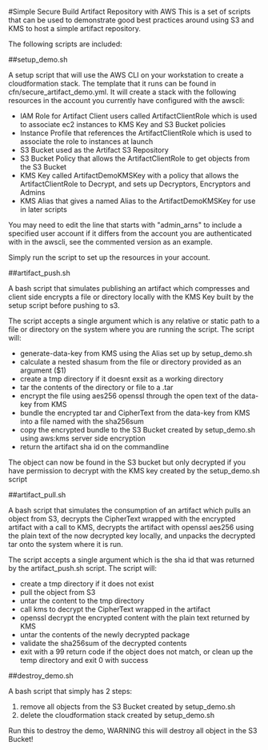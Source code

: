 #Simple Secure Build Artifact Repository with AWS
This is a set of scripts that can be used to demonstrate good best practices around using S3 and KMS to host a simple artifact repository.

The following scripts are included:

##setup_demo.sh

A setup script that will use the AWS CLI on your workstation to create a cloudformation stack.  The template that it runs can be found in cfn/secure_artifact_demo.yml.  It will create a stack with the following resources in the account you currently have configured with the awscli:

* IAM Role for Artifact Client users called ArtifactClientRole which is used to associate ec2 instances to KMS Key and S3 Bucket policies
* Instance Profile that references the ArtifactClientRole which is used to associate the role to instances at launch
* S3 Bucket used as the Artifact S3 Repository
* S3 Bucket Policy that allows the ArtifactClientRole to get objects from the S3 Bucket
* KMS Key called ArtifactDemoKMSKey with a policy that allows the ArtifactClientRole to Decrypt, and sets up Decryptors, Encryptors and Admins
* KMS Alias that gives a named Alias to the ArtifactDemoKMSKey for use in later scripts

You may need to edit the line that starts with "admin_arns" to include a specified user account if it differs from the account you are authenticated with in the awscli, see the commented version as an example.

Simply run the script to set up the resources in your account.


##artifact_push.sh

A bash script that simulates publishing an artifact which compresses and client side encrypts a file or directory locally with the KMS Key built by the setup script before pushing to s3.

The script accepts a single argument which is any relative or static path to a file or directory on the system where you are running the script.  The script will:

* generate-data-key from KMS using the Alias set up by setup_demo.sh
* calculate a nested shasum from the file or directory provided as an argument ($1)
* create a tmp directory if it doesnt exsit as a working directory
* tar the contents of the directory or file to a .tar
* encrypt the file using aes256 openssl through the open text of the data-key from KMS
* bundle the encrypted tar and CipherText from the data-key from KMS into a file named with the sha256sum
* copy the encrypted bundle to the S3 Bucket created by setup_demo.sh using aws:kms server side encryption
* return the artifact sha id on the commandline

The object can now be found in the S3 bucket but only decrypted if you have permission to decrypt with the KMS key created by the setup_demo.sh script

##artifact_pull.sh

A bash script that simulates the consumption of an artifact which pulls an object from S3, decrypts the CipherText wrapped with the encrypted artifact with a call to KMS, decrypts the artifact with openssl aes256 using the plain text of the now decrypted key locally, and unpacks the decrypted tar onto the system where it is run.

The script accepts a single argument which is the sha id that was returned by the artifact_push.sh script. The script will:

* create a tmp directory if it does not exist
* pull the object from S3 
* untar the content to the tmp directory 
* call kms to decrypt the CipherText wrapped in the artifact
* openssl decrypt the encrypted content with the plain text returned by KMS
* untar the contents of the newly decrypted package
* validate the sha256sum of the decrypted contents
* exit with a 99 return code if the object does not match, or clean up the temp directory and exit 0 with success

##destroy_demo.sh

A bash script that simply has 2 steps:

1.  remove all objects from the S3 Bucket created by setup_demo.sh
2.  delete the cloudformation stack created by setup_demo.sh

Run this to destroy the demo, WARNING this will destroy all object in the S3 Bucket!


